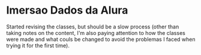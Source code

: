 # Imersao Dados da Alura

Started revising the classes, but should be a slow process (other than taking notes on the content, I'm also paying attention to how the classes were made and what couls be changed to avoid the problemas I faced when trying it for the first time).
